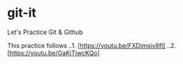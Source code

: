 # git-it

Let's Practice Git &amp; Github

This practice follows
..1. [https://youtu.be/FXDjmsiv8fI]
..2. [https://youtu.be/GaKjTjwcKQo]

